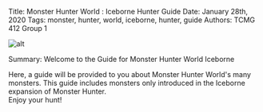 Title: Monster Hunter World : Iceborne Hunter Guide
Date: January 28th, 2020
Tags: monster, hunter, world, iceborne, hunter, guide
Authors: TCMG 412 Group 1

![alt](../images/MonsterHunter1.png)  

Summary: Welcome to the Guide for Monster Hunter World Iceborne  


Here, a guide will be provided to you about Monster Hunter World's many monsters. This guide includes monsters only introduced in the Iceborne expansion of Monster Hunter.  
Enjoy your hunt!